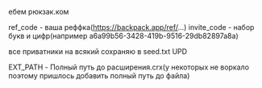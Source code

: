 ебем рюкзак.ком

ref_code - ваша реффка(https://backpack.app/ref/...)
invite_code - набор букв и цифр(например a6a99b56-3428-419b-9516-29db82897a8a)

все приватники на всякий сохраняю в seed.txt
UPD

EXT_PATH - Полный путь до расширения.crx(у некоторых не воркало поэтому пришлось добавить полный путь до файла)

